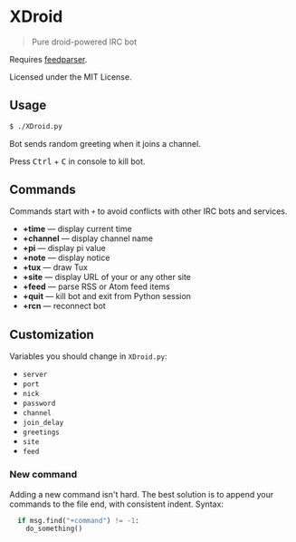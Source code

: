# XDroid

> Pure droid-powered IRC bot

Requires [feedparser](http://code.google.com/p/feedparser/).

Licensed under the MIT License.

## Usage

```bash
$ ./XDroid.py
```

Bot sends random greeting when it joins a channel.

Press <kbd>Ctrl</kbd> + <kbd>C</kbd> in console to kill bot.

## Commands

Commands start with `+` to avoid conflicts with other IRC bots and services.

* **+time** — display current time
* **+channel** — display channel name
* **+pi** — display pi value
* **+note** — display notice
* **+tux** — draw Tux
* **+site** — display URL of your or any other site
* **+feed** — parse RSS or Atom feed items
* **+quit** — kill bot and exit from Python session
* **+rcn** — reconnect bot

## Customization

Variables you should change in `XDroid.py`:

* `server`
* `port`
* `nick`
* `password`
* `channel`
* `join_delay`
* `greetings`
* `site`
* `feed`

### New command

Adding a new command isn't hard. The best solution is to append your commands
to the file end, with consistent indent. Syntax:

```python
  if msg.find("+command") != -1:
    do_something()
```